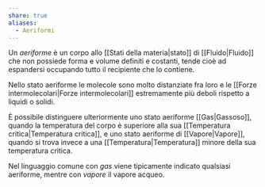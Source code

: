 ```yaml
---
share: true
aliases:
  - Aeriformi
---
```

Un *aeriforme* è un corpo allo [[Stati della materia|stato]] di [[Fluido|Fluido]] che non possiede forma e volume definiti e costanti, tende cioè ad espandersi occupando tutto il recipiente che lo contiene.

Nello stato aeriforme le molecole sono molto distanziate fra loro e le [[Forze intermolecolari|Forze intermolecolari]] estremamente più deboli rispetto a liquidi o solidi.

È possibile distinguere ulteriormente uno stato aeriforme [[Gas|Gassoso]], quando la temperatura del corpo è superiore alla sua [[Temperatura critica|Temperatura critica]], e uno stato aeriforme di [[Vapore|Vapore]], quando si trova invece a una [[Temperatura|Temperatura]] minore della sua temperatura critica.

Nel linguaggio comune con *gas* viene tipicamente indicato qualsiasi aeriforme, mentre con *vapore* il vapore acqueo.